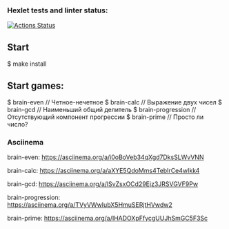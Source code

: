 ### Hexlet tests and linter status:
[![Actions Status](https://github.com/Lugonue/frontend-project-44/workflows/hexlet-check/badge.svg)](https://github.com/Lugonue/frontend-project-44/actions)

## Start

$ make install

## Start games:
$ brain-even // Четное-нечетное
$ brain-calc // Выражение двух чисел
$ brain-gcd // Наименьший общий делитель
$ brain-progression // Отсутствующий компонент прогрессии
$ brain-prime // Просто ли число?




### Asciinema
brain-even:
    https://asciinema.org/a/i0oBoVeb34qXgd7DksSLWvVNN

brain-calc:
    https://asciinema.org/a/aXYE5QdoMms4TebIrCe4wIkk4

brain-gcd:
    https://asciinema.org/a/lSvZsxOCd29Ejz3JRSVGVF9Pw

brain-progression:
    https://asciinema.org/a/TVyVWwIubX5HmuSERjtHVwdw2

brain-prime: 
    https://asciinema.org/a/IHADOXpFfycgUUJhSmGC5F3Sc
